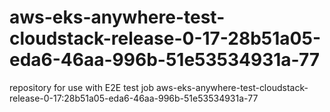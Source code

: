 # aws-eks-anywhere-test-cloudstack-release-0-17-28b51a05-eda6-46aa-996b-51e53534931a-77
repository for use with E2E test job aws-eks-anywhere-test-cloudstack-release-0-17:28b51a05-eda6-46aa-996b-51e53534931a-77
